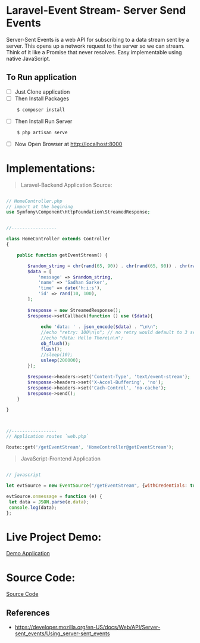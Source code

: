 # Laravel-Event Stream- Server Send Events
Server-Sent Events is a web API for subscribing to a data stream sent by a server.
This opens up a network request to the server so we can stream. 
Think of it like a Promise that never resolves. 
Easy implementable using native JavaScript.

## To Run application

- [ ] Just Clone application
- [ ] Then Install Packages
    
```bash
    $ composer install
```

- [ ] Then Install Run Server

```bash
    $ php artisan serve
```

- [ ] Now Open Browser at [http://localhost:8000](http://localhost:8000)




# Implementations:

> Laravel-Backend Application Source:


```php

// HomeController.php
// import at the begining
use Symfony\Component\HttpFoundation\StreamedResponse;


//-----------------

class HomeController extends Controller
{

    public function getEventStream() {

		$random_string = chr(rand(65, 90)) . chr(rand(65, 90)) . chr(rand(65, 90));
		$data = [
			'message' => $random_string,
			'name' => 'Sadhan Sarker',
			'time' => date('h:i:s'),
			'id' => rand(10, 100),
		];
		
		$response = new StreamedResponse();
		$response->setCallback(function () use ($data){
		
			 echo 'data: ' . json_encode($data) . "\n\n";
			 //echo "retry: 100\n\n"; // no retry would default to 3 seconds.
			 //echo "data: Hello There\n\n";
			 ob_flush();
			 flush();
			 //sleep(10);
			 usleep(200000);
		});
		
		$response->headers->set('Content-Type', 'text/event-stream');
		$response->headers->set('X-Accel-Buffering', 'no');
		$response->headers->set('Cach-Control', 'no-cache');
		$response->send();
    }

}



//-----------------
// Application routes `web.php`

Route::get('/getEventStream', 'HomeController@getEventStream');


``` 


> JavaScript-Frontend Application

```javascript

// javascript

let evtSource = new EventSource("/getEventStream", {withCredentials: true});

evtSource.onmessage = function (e) {
 let data = JSON.parse(e.data);
 console.log(data);
};

```


# Live Project Demo:
[Demo Application](https://frozen-brook-25821.herokuapp.com/)

# Source Code:
[Source Code](https://github.com/mesadhan/laravel-event-stream-sample)






## References

 - https://developer.mozilla.org/en-US/docs/Web/API/Server-sent_events/Using_server-sent_events